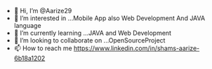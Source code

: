 - 👋 Hi, I’m @Aarize29
- 👀 I’m interested in ...Mobile App also Web Development And JAVA language
- 🌱 I’m currently learning ...JAVA and Web Development
- 💞️ I’m looking to collaborate on ...OpenSourceProject
- 📫 How to reach me https://www.linkedin.com/in/shams-aarize-6b18a1202

<!---
Aarize29/Aarize29 is a ✨ special ✨ repository because its `README.md` (this file) appears on your GitHub profile.
You can click the Preview link to take a look at your changes.
--->
